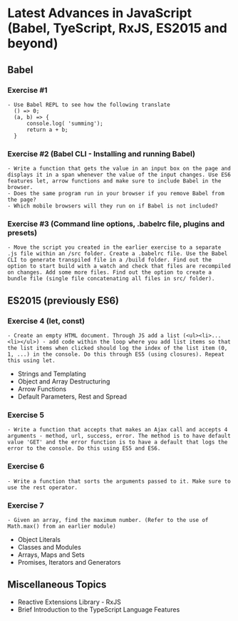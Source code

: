 # Latest Advances in JavaScript (Babel, TyeScript, RxJS, ES2015 and beyond)

## Babel

### Exercise #1
    - Use Babel REPL to see how the following translate
      () => 0;
      (a, b) => {
          console.log( 'summing');
          return a + b;
      }

### Exercise #2 (Babel CLI - Installing and running Babel)
    - Write a function that gets the value in an input box on the page and displays it in a span whenever the value of the input changes. Use ES6 features let, arrow functions and make sure to include Babel in the browser.
    - Does the same program run in your browser if you remove Babel from the page?
    - Which mobile browsers will they run on if Babel is not included?

### Exercise #3 (Command line options, .babelrc file, plugins and presets)
    - Move the script you created in the earlier exercise to a separate .js file within an /src folder. Create a .babelrc file. Use the Babel CLI to generate transpiled file in a /build folder. Find out the option to start build with a watch and check that files are recompiled on changes. Add some more files. Find out the option to create a bundle file (single file concatenating all files in src/ folder).

## ES2015 (previously ES6)

### Exercise 4 (let, const)
    - Create an empty HTML document. Through JS add a list (<ul><li>...<li></ul>) - add code within the loop where you add list items so that the list items when clicked should log the index of the list item (0, 1, ...) in the console. Do this through ES5 (using closures). Repeat this using let.


* Strings and Templating
* Object and Array Destructuring
* Arrow Functions
* Default Parameters, Rest and Spread

### Exercise 5
    - Write a function that accepts that makes an Ajax call and accepts 4 arguments - method, url, success, error. The method is to have default value 'GET' and the error function is to have a default that logs the error to the console. Do this using ES5 and ES6.

### Exercise 6
    - Write a function that sorts the arguments passed to it. Make sure to use the rest operator.

### Exercise 7
    - Given an array, find the maximum number. (Refer to the use of Math.max() from an earlier module)


* Object Literals
* Classes and Modules
* Arrays, Maps and Sets
* Promises, Iterators and Generators

## Miscellaneous Topics
* Reactive Extensions Library - RxJS
* Brief Introduction to the TypeScript Language Features
